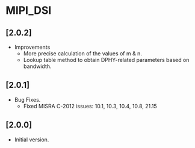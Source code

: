 # MIPI_DSI

## [2.0.2]

- Improvements
  - More precise calculation of the values of m & n.
  - Lookup table method to obtain DPHY-related parameters based on bandwidth.

## [2.0.1]

- Bug Fixes.
  - Fixed MISRA C-2012 issues: 10.1, 10.3, 10.4, 10.8, 21.15

## [2.0.0]

- Initial version.
